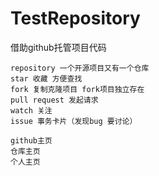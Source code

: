 # TestRepository

借助github托管项目代码

    repository 一个开源项目又有一个仓库
    star 收藏 方便查找
    fork 复制克隆项目 fork项目独立存在
    pull request 发起请求
    watch 关注
    issue 事务卡片（发现bug 要讨论）

    github主页
    仓库主页
    个人主页
